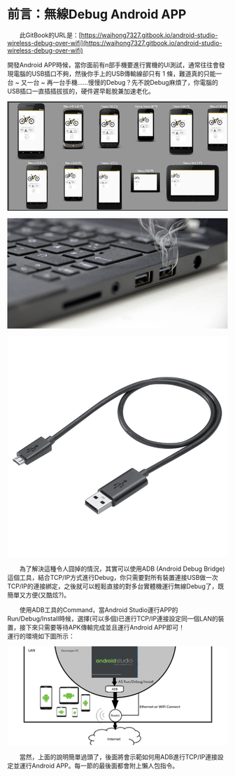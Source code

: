 # 前言：無線Debug Android APP

　　此GitBook的URL是：[https://waihong7327.gitbook.io/android-studio-wireless-debug-over-wifi](https://waihong7327.gitbook.io/android-studio-wireless-debug-over-wifi)

開發Android APP時候，當你面前有n部手機要進行實機的UI測試，通常往往會發現電腦的USB插口不夠，然後你手上的USB傳輸線卻只有 1 條，難道真的只能一台 ~ 又一台 ~ 再一台手機......慢慢的Debug？先不說Debug麻煩了，你電腦的USB插口一直插插拔拔的，硬件遲早鬆脫兼加速老化。 

![&#x5047;&#x5982;&#x4F60;&#x684C;&#x4E0A;&#x6709;&#x5404;&#x7A2E;&#x87A2;&#x5E55;&#x5927;&#x5C0F;&#x7684;Android&#x88DD;&#x7F6E;](.gitbook/assets/image.png)

![&#x53EF;&#x662F;&#x96FB;&#x8166;USB&#x63D2;&#x53E3;&#x537B;&#x9577;&#x9019;&#x6A23;......](.gitbook/assets/dead-usb-port-670x335.jpg)

![&#x7136;&#x5F8C;&#x4F60;&#x624B;&#x4E0A;&#x53EA;&#x6709;&#x9019;&#x4E00;&#x689D;&#x50B3;&#x8F38;&#x7DDA;...?](.gitbook/assets/usbcable.png)

　　為了解決這種令人囧掉的情況，其實可以使用ADB \(Android Debug Bridge\)這個工具，結合TCP/IP方式進行Debug，你只需要對所有裝置連接USB做一次TCP/IP的連接綁定，之後就可以輕鬆直接的對多台實體機運行無線Debug了，既簡單又方便\(又酷炫?\)。

　　使用ADB工具的Command，當Android Studio運行APP的Run/Debug/Install時候，選擇\(可以多個\)已進行TCP/IP連接設定同一個LAN的裝置，接下來只需要等待APK傳輸完成並且運行Android APP即可！  
運行的環境如下圖所示：

![&#x7121;&#x7DDA;Android Debug&#x67B6;&#x69CB;&#x5716;](.gitbook/assets/wu-xian-android-debug-jia-gou-tu.png)

　　當然，上面的說明簡單過頭了，後面將會示範如何用ADB進行TCP/IP連接設定並運行Android APP。每一節的最後面都會附上懶人包指令。

